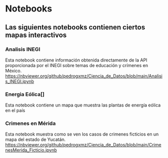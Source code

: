 # Notebooks
## Las siguientes notebooks contienen ciertos mapas interactivos
### Analisis INEGI
Esta notebook contiene información obtenida directamente de la API proporcionada por el INEGI sobre temas de educación y crímenes en México.
https://nbviewer.org/github/pedrogxmz/Ciencia_de_Datos/blob/main/Analisis_INEGI.ipynb

### Energia Eólica[]
[Energia Eólica]:https://nbviewer.org/github/pedrogxmz/Ciencia_de_Datos/blob/main/MapaEnergiaEolicaMexico.ipynb
Esta notebook contiene un mapa que muestra las plantas de energía eólica en el  país

### Crimenes en Mérida
Esta notebook muestra como se ven los casos de crimenes ficticios en un mapa del estado de Yucatán.
https://nbviewer.org/github/pedrogxmz/Ciencia_de_Datos/blob/main/CrimenesMerida_Ficticio.ipynb

